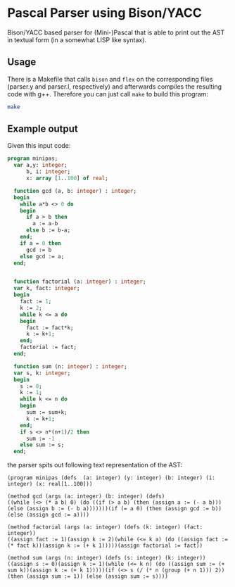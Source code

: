 # Pascal Parser using Bison/YACC
Bison/YACC based parser for (Mini-)Pascal that is able to print out the AST in textual form (in a somewhat LISP like syntax).

## Usage
There is a Makefile that calls `bison` and `flex` on the corresponding files (parser.y and parser.l, respectively) and afterwards compiles the resulting code with g++.
Therefore you can just call `make` to build this program:
```sh
make
```

## Example output
Given this input code:
```pascal
program minipas;
  var a,y: integer;
      b, i: integer;
      x: array [1..100] of real;

  function gcd (a, b: integer) : integer;
  begin
    while a*b <> 0 do
    begin
      if a > b then
        a := a-b
      else b := b-a;
    end;
    if a = 0 then
      gcd := b
    else gcd := a;
  end;


  function factorial (a: integer) : integer;
  var k, fact: integer;
  begin
    fact := 1;
    k := 2;
    while k <= a do
    begin
      fact := fact*k;
      k := k+1;
    end;
    factorial := fact;
  end;

  function sum (n: integer) : integer;
  var s, k: integer;
  begin
    s := 0;
    k := 1;
    while k <= n do
    begin
      sum := sum+k;
      k := k+1;
    end;
    if s <> n*(n+1)/2 then
      sum := -1
    else sum := s;
  end;
```

the parser spits out following text representation of the AST:
```
(program minipas (defs  (a: integer) (y: integer) (b: integer) (i: integer) (x: real[1..100]))

(method gcd (args (a: integer) (b: integer) (defs)
((while (<> (* a b) 0) (do ((if (> a b) (then (assign a := (- a b))) (else (assign b := (- b a)))))))(if (= a 0) (then (assign gcd := b)) (else (assign gcd := a))))

(method factorial (args (a: integer) (defs (k: integer) (fact: integer))
((assign fact := 1)(assign k := 2)(while (<= k a) (do ((assign fact := (* fact k))(assign k := (+ k 1)))))(assign factorial := fact))

(method sum (args (n: integer) (defs (s: integer) (k: integer))
((assign s := 0)(assign k := 1)(while (<= k n) (do ((assign sum := (+ sum k))(assign k := (+ k 1)))))(if (<> s (/ (* n (group (+ n 1))) 2)) (then (assign sum := 1)) (else (assign sum := s))))
```

<!-- or the following graph:
![AST visualized as graph](demo-AST.svg) -->
